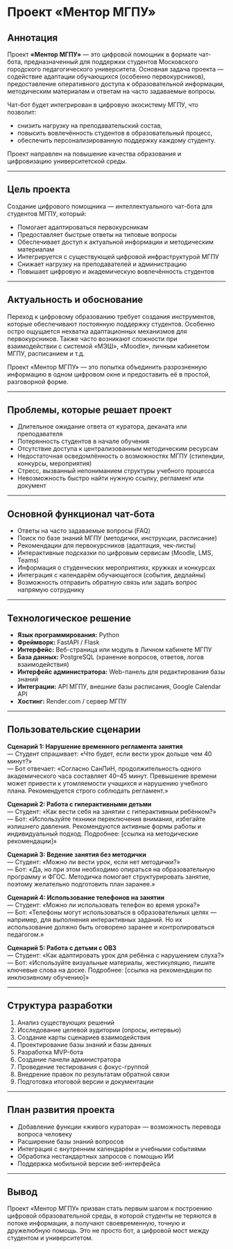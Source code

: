 # Проект «Ментор МГПУ»

## Аннотация

Проект **«Ментор МГПУ»** — это цифровой помощник в формате чат-бота, предназначенный для поддержки студентов Московского городского педагогического университета. Основная задача проекта — содействие адаптации обучающихся (особенно первокурсников), предоставление оперативного доступа к образовательной информации, методическим материалам и ответам на часто задаваемые вопросы.

Чат-бот будет интегрирован в цифровую экосистему МГПУ, что позволит:

- снизить нагрузку на преподавательский состав,
- повысить вовлечённость студентов в образовательный процесс,
- обеспечить  персонализированную поддержку каждому студенту.

Проект направлен на повышение качества образования и цифровизацию университетской среды.

---

## Цель проекта

Создание цифрового помощника — интеллектуального чат-бота для студентов МГПУ, который:

- Помогает адаптироваться первокурсникам  
- Предоставляет быстрые ответы на типовые вопросы  
- Обеспечивает доступ к актуальной информации и методическим материалам  
- Интегрируется с существующей цифровой инфраструктурой МГПУ  
- Снижает нагрузку на преподавателей и администрацию  
- Повышает цифровую и академическую вовлечённость студентов  

---

## Актуальность и обоснование

Переход к цифровому образованию требует создания инструментов, которые обеспечивают постоянную поддержку студентов. Особенно остро ощущается нехватка адаптационных механизмов для первокурсников. Также часто возникают сложности при взаимодействии с системой «МЭШ», «Moodle», личным кабинетом МГПУ, расписанием и т.д.

Проект «Ментор МГПУ» — это попытка объединить разрозненную информацию в одном цифровом окне и предоставить её в простой, разговорной форме.

---

## Проблемы, которые решает проект

- Длительное ожидание ответа от куратора, деканата или преподавателя  
- Потерянность студентов в начале обучения  
- Отсутствие доступа к централизованным методическим ресурсам  
- Недостаточная осведомлённость о возможностях МГПУ (стипендии, конкурсы, мероприятия)  
- Стресс, вызванный непониманием структуры учебного процесса  
- Невозможность быстро найти нужную ссылку, регламент или документ  

---

## Основной функционал чат-бота

- Ответы на часто задаваемые вопросы (FAQ)  
- Поиск по базе знаний МГПУ (методички, инструкции, расписание)  
- Рекомендации для первокурсников (адаптация, чек-листы)  
- Интерактивные подсказки по цифровым сервисам (Moodle, LMS, Teams)  
- Информация о студенческих мероприятиях, кружках и конкурсах  
- Интеграция с календарём обучающегося (события, дедлайны)  
- Возможность отправить обратную связь или задать вопрос напрямую сотруднику  

---

## Технологическое решение

- **Язык программирования:** Python  
- **Фреймворк:** FastAPI / Flask  
- **Интерфейс:** Веб-страница или модуль в Личном кабинете МГПУ  
- **База данных:** PostgreSQL (хранение вопросов, ответов, логов взаимодействия)  
- **Интерфейс администратора:** Web-панель для редактирования базы знаний  
- **Интеграции:** API МГПУ, внешние базы расписания, Google Calendar API  
- **Хостинг:** Render.com / сервер МГПУ  

---

## Пользовательские сценарии

**Сценарий 1: Нарушение временного регламента занятия**  
— Студент спрашивает: «Что будет, если вести урок дольше чем 40 минут?»  
— Бот отвечает: «Согласно СанПиН, продолжительность одного академического часа составляет 40–45 минут. Превышение времени может привести к утомляемости учащихся и нарушению учебного плана. Рекомендуется строго соблюдать регламент.»

**Сценарий 2: Работа с гиперактивными детьми**  
— Студент: «Как вести себя на занятии с гиперактивным ребёнком?»  
— Бот: «Используйте техники переключения внимания, избегайте излишнего давления. Рекомендуются активные формы работы и индивидуальный подход. Подробнее: [ссылка на методические рекомендации]»

**Сценарий 3: Ведение занятия без методички**  
— Студент: «Можно ли вести урок, если нет методички?»  
— Бот: «Да, но при этом необходимо опираться на образовательную программу и ФГОС. Методичка помогает структурировать занятие, поэтому желательно подготовить план заранее.»

**Сценарий 4: Использование телефонов на занятии**  
— Студент: «Можно ли использовать телефон во время урока?»  
— Бот: «Телефоны могут использоваться в образовательных целях — например, для выполнения интерактивных заданий. Но их использование должно быть оговорено заранее и контролироваться педагогом.»

**Сценарий 5: Работа с детьми с ОВЗ**  
— Студент: «Как адаптировать урок для ребёнка с нарушением слуха?»  
— Бот: «Используйте визуальные материалы, жестикуляцию, пишите ключевые слова на доске. Подробнее: [ссылка на рекомендации по инклюзивному обучению]»


---

## Структура разработки

1. Анализ существующих решений  
2. Исследование целевой аудитории (опросы, интервью)  
3. Создание карты сценариев взаимодействия  
4. Проектирование базы знаний и базы данных  
5. Разработка MVP-бота  
6. Создание панели администратора  
7. Проведение тестирования с фокус-группой  
8. Внедрение правок по результатам обратной связи  
9. Подготовка итоговой версии и документации  

---

## План развития проекта

- Добавление функции «живого куратора» — возможность перевода вопроса человеку  
- Расширение базы знаний вопросов  
- Интеграция с внутренним календарём и учебными событиями  
- Обработка нестандартных запросов с помощью ИИ  
- Поддержка мобильной версии веб-интерфейса  

---

## Вывод

Проект «Ментор МГПУ» призван стать первым шагом к построению цифровой образовательной среды, в которой студенты не теряются в потоке информации, а получают своевременную, точную и дружелюбную помощь. Это не просто бот, а цифровой мост между студентом и университетом.
